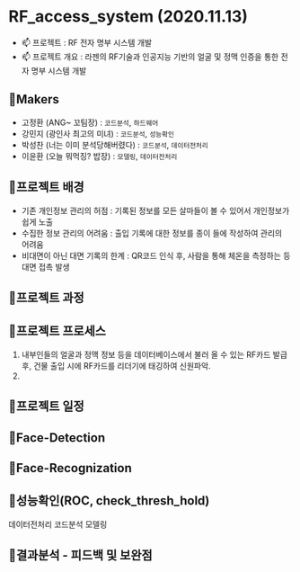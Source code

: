 # RF_access_system (2020.11.13)

  - 📫  프로젝트 : RF 전자 명부 시스템 개발
  - 📫  프로젝트 개요 : 라젠의 RF기술과 인공지능 기반의 얼굴 및 정맥 인증을 통한 전자 명부 시스템 개발 

## 🎈Makers
- 고정환 (ANG~ 꼬팀장) : `코드분석`, `하드웨어`
- 강민지 (광인사 최고의 미녀) : `코드분석`, `성능확인`
- 박성찬 (너는 이미 분석당해버렸다) : `코드분석`, `데이터전처리`
- 이윤환 (오늘 뭐먹징? 밥장) : `모델링`, `데이터전처리`

## 🌠프로젝트 배경 
- 기존 개인정보 관리의 허점 : 기록된 정보를 모든 살마들이 볼 수 있어서 개인정보가 쉽게 노출
- 수집한 정보 관리의 어려움 : 출입 기록에 대한 정보를 종이 들에 작성하여 관리의 어려움
- 비대면이 아닌 대면 기록의 한계 : QR코드 인식 후, 사람을 통해 체온을 측정하는 등 대면 접촉 발생

## 🌠프로젝트 과정


## 🌠프로젝트 프로세스
1. 내부인들의 얼굴과 정맥 정보 등을 데이터베이스에서 불러 올 수 있는 RF카드 발급 후, 건물 출입 시에 RF카드를 리더기에 태깅하여 신원파악.
2. 

## 🌠프로젝트 일정

 

## 🌠Face-Detection

## 🌠Face-Recognization

## 🌠성능확인(ROC, check_thresh_hold)
데이터전처리
코드분석
모델링

## 🌠결과분석 - 피드백 및 보완점
